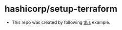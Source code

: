 # hashicorp/setup-terraform 

- This repo was created by following [this](https://www.terraform.io/docs/github-actions/setup-terraform.html#github-actions-workflow-yaml) example.
